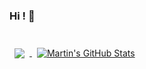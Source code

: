 ### Hi ! 👋
<br>

<a href="https://github.com/Louis-Devlin">
  <img align="center" style="margin:0.5rem" src="https://github-readme-stats.vercel.app/api/top-langs/?username=Louis-Devlin&hide=html,css&title_color=ffffff&text_color=c9cacc&icon_color=4AB197&bg_color=1A2B34" />
</a>

<a href="https://github.com/Louis-Devlin">
  <img align="center" style="margin:0.5rem" src="https://github-readme-stats.vercel.app/api?username=Louis-Devlin&show_icons=true&line_height=27&count_private=true&title_color=ffffff&text_color=c9cacc&icon_color=4AB097&bg_color=1A2B34" alt="Martin's GitHub Stats" />
</a>
<!--
**Louis-Devlin/Louis-Devlin** is a ✨ _special_ ✨ repository because its `README.md` (this file) appears on your GitHub profile.

Here are some ideas to get you started:

- 🔭 I’m currently working on ...
- 🌱 I’m currently learning ...
- 👯 I’m looking to collaborate on ...
- 🤔 I’m looking for help with ...
- 💬 Ask me about ...
- 📫 How to reach me: ...
- 😄 Pronouns: ...
- ⚡ Fun fact: ...
-->
